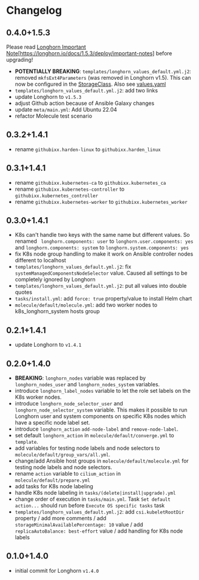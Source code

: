 <!--
Copyright (C) 2023 Robert Wimmer
SPDX-License-Identifier: GPL-3.0-or-later
-->

# Changelog

## 0.4.0+1.5.3

Please read [Longhorn Important Note](https://longhorn.io/docs/1.5.3/deploy/important-notes)[https://longhorn.io/docs/1.5.3/deploy/important-notes] before upgrading!

- **POTENTIALLY BREAKING**: `templates/longhorn_values_default.yml.j2`: removed `mkfsExt4Parameters` (was removed in Longhorn v1.5). This can now be configured in the [StorageClass](https://longhorn.io/docs/1.5.3/references/storage-class-parameters/). Also see [values.yaml](https://github.com/longhorn/longhorn/blob/v1.5.3/chart/values.yaml#L86)
- `templates/longhorn_values_default.yml.j2`: add two links
- update Longhorn to `v1.5.3`
- adjust Github action because of Ansible Galaxy changes
- update `meta/main.yml`: Add Ubuntu 22.04
- refactor Molecule test scenario

## 0.3.2+1.4.1

- rename `githubixx.harden-linux` to `githubixx.harden_linux`

## 0.3.1+1.4.1

- rename `githubixx.kubernetes-ca` to `githubixx.kubernetes_ca`
- rename `githubixx.kubernetes-controller` to `githubixx.kubernetes_controller`
- rename `githubixx.kubernetes-worker` to `githubixx.kubernetes_worker`

## 0.3.0+1.4.1

- K8s can't handle two keys with the same name but different values. So renamed ` longhorn.components: user` to `longhorn.user.components: yes` and `longhorn.components: system` to `longhorn.system.components: yes`
- fix K8s node group handling to make it work on Ansible controller nodes different to localhost
- `templates/longhorn_values_default.yml.j2`: fix `systemManagedComponentsNodeSelector` value. Caused all settings to be completely ignored by Longhorn
- `templates/longhorn_values_default.yml.j2`: put all values into double quotes
- `tasks/install.yml`: add `force: true` property/value to install Helm chart
- `molecule/default/molecule.yml`: add two worker nodes to k8s_longhorn_system hosts group

## 0.2.1+1.4.1

- update Longhorn to `v1.4.1`

## 0.2.0+1.4.0

- **BREAKING**: `longhorn_nodes` variable was replaced by `longhorn_nodes_user` and `longhorn_nodes_system` variables.
- introduce `longhorn_label_nodes` variable to let the role set labels on the K8s worker nodes.
- introduce `longhorn_node_selector_user` and `longhorn_node_selector_system` variable. This makes it possible to run Longhorn user and system components on specific K8s nodes which have a specific node label set.
- introduce `longhorn_action` `add-node-label` and `remove-node-label`.
- set default `longhorn_action` in `molecule/default/converge.yml` to `template`.
- add variables for testing node labels and node selectors to `molecule/default/group_vars/all.yml`.
- change/add Ansible host groups in `molecule/default/molecule.yml` for testing node labels and node selectors.
- rename `action` variable to `cilium_action` in `molecule/default/prepare.yml`
- add tasks for K8s node labeling
- handle K8s node labeling in `tasks/(delete|install|upgrade).yml`
- change order of execution in `tasks/main.yml`. Task `Set default action...` should run before `Execute OS specific tasks` task
- `templates/longhorn_values_default.yml.j2`: add `csi.kubeletRootDir` property / add more comments / add `storageMinimalAvailablePercentage: 10` value / add `replicaAutoBalance: best-effort` value / add handling for K8s node labels

## 0.1.0+1.4.0

- initial commit for Longhorn `v1.4.0`
